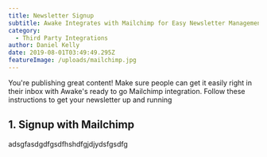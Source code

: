 ```yaml
---
title: Newsletter Signup
subtitle: Awake Integrates with Mailchimp for Easy Newsletter Management
category:
  - Third Party Integrations
author: Daniel Kelly
date: 2019-08-01T03:49:49.295Z
featureImage: /uploads/mailchimp.jpg
---
```

You're publishing great content! Make sure people can get it easily right in their inbox with Awake's ready to go Mailchimp integration. Follow these instructions to get your newsletter up and running

## 1. Signup with Mailchimp

adsgfasdgdfgsdfhshdfgjdjydsfgsdfg
